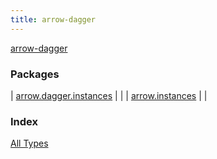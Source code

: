 ```yaml
---
title: arrow-dagger
---
```


[arrow-dagger](./index.html)

### Packages

| [arrow.dagger.instances](arrow.dagger.instances/index.html) |  |
| [arrow.instances](arrow.instances/index.html) |  |

### Index

[All Types](alltypes/index.html)
